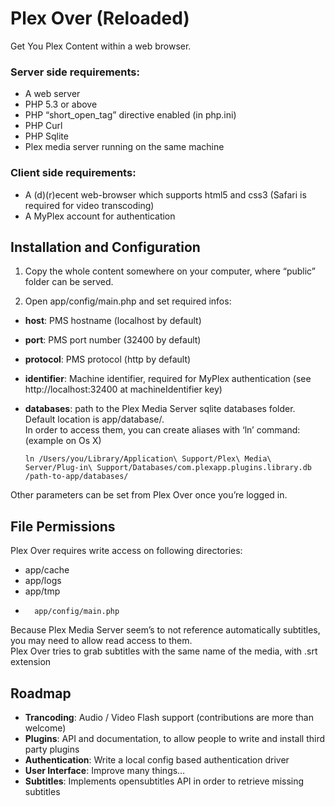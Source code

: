 Plex Over (Reloaded)
====================

Get You Plex Content within a web browser.

### Server side requirements:

-   A web server
-   PHP 5.3 or above
-   PHP “short\_open\_tag” directive enabled (in php.ini)
-   PHP Curl
-   PHP Sqlite
-   Plex media server running on the same machine

### Client side requirements:

-   A (d)(r)ecent web-browser which supports html5 and css3 (Safari is
    required for video transcoding)
-   A MyPlex account for authentication

Installation and Configuration
------------------------------

1. Copy the whole content somewhere on your computer, where “public”
folder can be served.

2. Open app/config/main.php and set required infos:

-   **host**: PMS hostname (localhost by default)
-   **port**: PMS port number (32400 by default)
-   **protocol**: PMS protocol (http by default)
-   **identifier**: Machine identifier, required for MyPlex
    authentication (see http://localhost:32400 at machineIdentifier key)
-   **databases**: path to the Plex Media Server sqlite databases
    folder. Default location is app/database/.  
     In order to access them, you can create aliases with ‘ln’ command:
    (example on Os X)  

    `ln /Users/you/Library/Application\ Support/Plex\ Media\ Server/Plug-in\ Support/Databases/com.plexapp.plugins.library.db /path-to-app/databases/`

Other parameters can be set from Plex Over once you’re logged in.

File Permissions
----------------

Plex Over requires write access on following directories:

-   app/cache
-   app/logs
-   app/tmp
-		app/config/main.php

Because Plex Media Server seem’s to not reference automatically
subtitles, you may need to allow read access to them.  
 Plex Over tries to grab subtitles with the same name of the media, with
.srt extension

Roadmap
-------

-   **Trancoding**: Audio / Video Flash support (contributions are more
    than welcome)
-   **Plugins**: API and documentation, to allow people to write and
    install third party plugins
-   **Authentication**: Write a local config based authentication driver
-   **User Interface**: Improve many things…
-   **Subtitles**: Implements opensubtitles API in order to retrieve missing subtitles